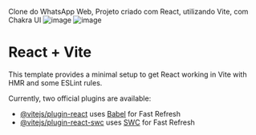 Clone do WhatsApp Web, Projeto criado com React, utilizando Vite, com Chakra UI 
![image](https://github.com/professorjonathan/whats_clone_chakra_ui/assets/115835116/14e731ad-247d-4a20-b2c7-b6a1fd76a090)
![image](https://github.com/professorjonathan/whats_clone_chakra_ui/assets/115835116/90e5f6ec-6e1f-41ee-aae3-d28d594360a4)


# React + Vite

This template provides a minimal setup to get React working in Vite with HMR and some ESLint rules.

Currently, two official plugins are available:

- [@vitejs/plugin-react](https://github.com/vitejs/vite-plugin-react/blob/main/packages/plugin-react/README.md) uses [Babel](https://babeljs.io/) for Fast Refresh
- [@vitejs/plugin-react-swc](https://github.com/vitejs/vite-plugin-react-swc) uses [SWC](https://swc.rs/) for Fast Refresh
